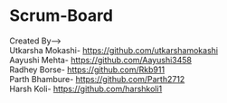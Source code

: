 # Scrum-Board
Created By--> 
<br/>Utkarsha Mokashi- https://github.com/utkarshamokashi
<br/>Aayushi Mehta- https://github.com/Aayushi3458
<br/>Radhey Borse- https://github.com/Rkb911
<br/>Parth Bhambure- https://github.com/Parth2712
<br/>Harsh Koli- https://github.com/harshkoli1
